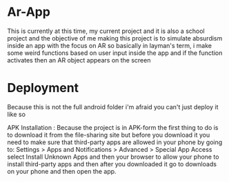 Ar-App
======
This is currently at this time, my current project and it is also a school project
and the objective of me making this project is to simulate absurdism inside an app
with the focus on AR so basically in layman's term, i make some weird functions based
on user input inside the app and if the function activates then an AR object appears
on the screen

Deployment
==========
Because this is not the full android folder
i'm afraid you can't just deploy it like so

APK Installation :
Because the project is in APK-form the first thing to do is to download it from the file-sharing site but before you download it you need to make sure that third-party apps are allowed in your phone by going to: Settings > Apps and Notifications > Advanced > Special App Access  select Install Unknown Apps and then your browser to allow your phone to install third-party apps  and then after you downloaded it go to downloads on your phone and then open the app.
